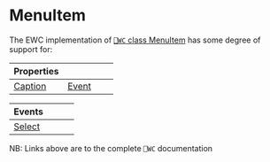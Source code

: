 # MenuItem

The EWC implementation of [`⎕WC` class MenuItem](https://help.dyalog.com/19.0/index.htm#GUI/Objects/MenuItem.htm) has some degree of support for:

| Properties|  |  |  |
|--|--|--|--|
 |  [Caption](https://help.dyalog.com/19.0/index.htm#GUI/Properties/Caption.htm)  |  [Event](https://help.dyalog.com/19.0/index.htm#GUI/Properties/Event.htm)  |                                                                                |                                                                               |


| Events|  |  |  |
|--|--|--|--|
 |  [Select](https://help.dyalog.com/19.0/index.htm#GUI/MethodOrEvents/Select.htm)  |                                                                                  |                                                                                  |                                                                                 |

NB: Links above are to the complete `⎕WC` documentation

